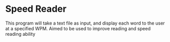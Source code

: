 # Speed Reader

This program will take a text file as input, and display each word to the user at a specified WPM. Aimed to be used to improve reading and speed reading ability

